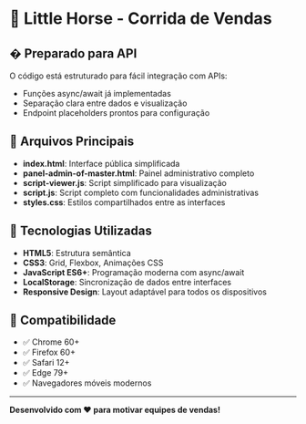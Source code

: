 # 🏇 Little Horse - Corrida de Vendas

## � Preparado para API

O código está estruturado para fácil integração com APIs:
- Funções async/await já implementadas
- Separação clara entre dados e visualização
- Endpoint placeholders prontos para configuração

## 📁 Arquivos Principais

- **index.html**: Interface pública simplificada
- **panel-admin-of-master.html**: Painel administrativo completo
- **script-viewer.js**: Script simplificado para visualização
- **script.js**: Script completo com funcionalidades administrativas
- **styles.css**: Estilos compartilhados entre as interfaces

## 🔧 Tecnologias Utilizadas

- **HTML5**: Estrutura semântica
- **CSS3**: Grid, Flexbox, Animações CSS
- **JavaScript ES6+**: Programação moderna com async/await
- **LocalStorage**: Sincronização de dados entre interfaces
- **Responsive Design**: Layout adaptável para todos os dispositivos

## 📱 Compatibilidade

- ✅ Chrome 60+
- ✅ Firefox 60+
- ✅ Safari 12+
- ✅ Edge 79+
- ✅ Navegadores móveis modernos

---

**Desenvolvido com ❤️ para motivar equipes de vendas!**
